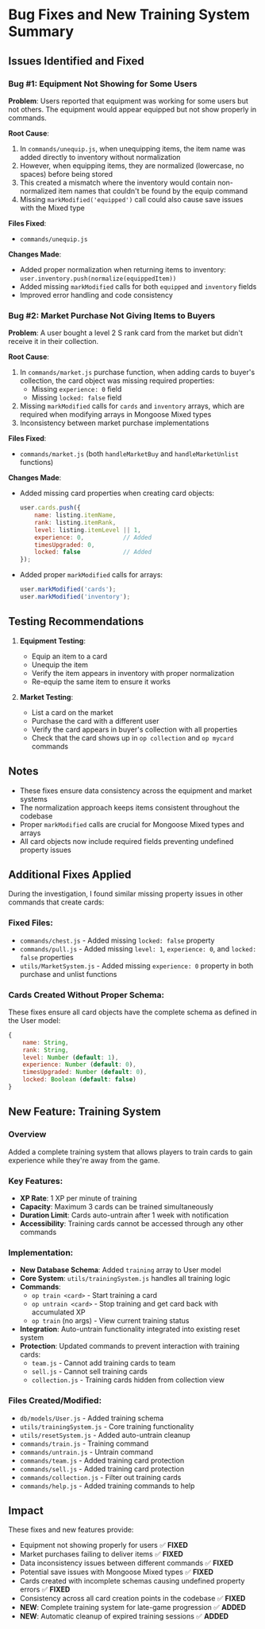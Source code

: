 # Bug Fixes and New Training System Summary

## Issues Identified and Fixed

### Bug #1: Equipment Not Showing for Some Users

**Problem**: Users reported that equipment was working for some users but not others. The equipment would appear equipped but not show properly in commands.

**Root Cause**: 
1. In `commands/unequip.js`, when unequipping items, the item name was added directly to inventory without normalization
2. However, when equipping items, they are normalized (lowercase, no spaces) before being stored
3. This created a mismatch where the inventory would contain non-normalized item names that couldn't be found by the equip command
4. Missing `markModified('equipped')` call could also cause save issues with the Mixed type

**Files Fixed**:
- `commands/unequip.js`

**Changes Made**:
- Added proper normalization when returning items to inventory: `user.inventory.push(normalize(equippedItem))`
- Added missing `markModified` calls for both `equipped` and `inventory` fields
- Improved error handling and code consistency

### Bug #2: Market Purchase Not Giving Items to Buyers

**Problem**: A user bought a level 2 S rank card from the market but didn't receive it in their collection.

**Root Cause**:
1. In `commands/market.js` purchase function, when adding cards to buyer's collection, the card object was missing required properties:
   - Missing `experience: 0` field
   - Missing `locked: false` field
2. Missing `markModified` calls for `cards` and `inventory` arrays, which are required when modifying arrays in Mongoose Mixed types
3. Inconsistency between market purchase implementations

**Files Fixed**:
- `commands/market.js` (both `handleMarketBuy` and `handleMarketUnlist` functions)

**Changes Made**:
- Added missing card properties when creating card objects:
  ```javascript
  user.cards.push({
      name: listing.itemName,
      rank: listing.itemRank,
      level: listing.itemLevel || 1,
      experience: 0,           // Added
      timesUpgraded: 0,
      locked: false            // Added
  });
  ```
- Added proper `markModified` calls for arrays:
  ```javascript
  user.markModified('cards');
  user.markModified('inventory');
  ```

## Testing Recommendations

1. **Equipment Testing**:
   - Equip an item to a card
   - Unequip the item
   - Verify the item appears in inventory with proper normalization
   - Re-equip the same item to ensure it works

2. **Market Testing**:
   - List a card on the market
   - Purchase the card with a different user
   - Verify the card appears in buyer's collection with all properties
   - Check that the card shows up in `op collection` and `op mycard` commands

## Notes

- These fixes ensure data consistency across the equipment and market systems
- The normalization approach keeps items consistent throughout the codebase
- Proper `markModified` calls are crucial for Mongoose Mixed types and arrays
- All card objects now include required fields preventing undefined property issues

## Additional Fixes Applied

During the investigation, I found similar missing property issues in other commands that create cards:

### Fixed Files:
- `commands/chest.js` - Added missing `locked: false` property
- `commands/pull.js` - Added missing `level: 1`, `experience: 0`, and `locked: false` properties
- `utils/MarketSystem.js` - Added missing `experience: 0` property in both purchase and unlist functions

### Cards Created Without Proper Schema:
These fixes ensure all card objects have the complete schema as defined in the User model:
```javascript
{
    name: String,
    rank: String, 
    level: Number (default: 1),
    experience: Number (default: 0),
    timesUpgraded: Number (default: 0),
    locked: Boolean (default: false)
}
```

## New Feature: Training System

### Overview
Added a complete training system that allows players to train cards to gain experience while they're away from the game.

### Key Features:
- **XP Rate**: 1 XP per minute of training
- **Capacity**: Maximum 3 cards can be trained simultaneously  
- **Duration Limit**: Cards auto-untrain after 1 week with notification
- **Accessibility**: Training cards cannot be accessed through any other commands

### Implementation:
- **New Database Schema**: Added `training` array to User model
- **Core System**: `utils/trainingSystem.js` handles all training logic
- **Commands**:
  - `op train <card>` - Start training a card
  - `op untrain <card>` - Stop training and get card back with accumulated XP
  - `op train` (no args) - View current training status
- **Integration**: Auto-untrain functionality integrated into existing reset system
- **Protection**: Updated commands to prevent interaction with training cards:
  - `team.js` - Cannot add training cards to team
  - `sell.js` - Cannot sell training cards  
  - `collection.js` - Training cards hidden from collection view

### Files Created/Modified:
- `db/models/User.js` - Added training schema
- `utils/trainingSystem.js` - Core training functionality
- `utils/resetSystem.js` - Added auto-untrain cleanup
- `commands/train.js` - Training command
- `commands/untrain.js` - Untrain command
- `commands/team.js` - Added training card protection
- `commands/sell.js` - Added training card protection
- `commands/collection.js` - Filter out training cards
- `commands/help.js` - Added training commands to help

## Impact

These fixes and new features provide:
- Equipment not showing properly for users ✅ **FIXED**
- Market purchases failing to deliver items ✅ **FIXED** 
- Data inconsistency issues between different commands ✅ **FIXED**
- Potential save issues with Mongoose Mixed types ✅ **FIXED**
- Cards created with incomplete schemas causing undefined property errors ✅ **FIXED**
- Consistency across all card creation points in the codebase ✅ **FIXED**
- **NEW**: Complete training system for late-game progression ✅ **ADDED**
- **NEW**: Automatic cleanup of expired training sessions ✅ **ADDED**